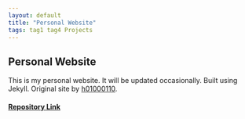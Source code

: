 ```yaml
---
layout: default
title: "Personal Website"
tags: tag1 tag4 Projects
---
```

## Personal Website


This is my personal website. It will be updated occasionally. Built using Jekyll.
Original site by [h01000110](https://github.com/h01000110 "h01000110's GitHub Profile").

#### [Repository Link](https://github.com/MJVL/mjvl.github.io "Personal Website")
